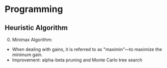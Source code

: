 # Programming

## Heuristic Algorithm
0. Minimax Algorithm:
* When dealing with gains, it is referred to as "maximin"—to maximize the minimum gain.
* Improvement: alpha-beta pruning and Monte Carlo tree search
